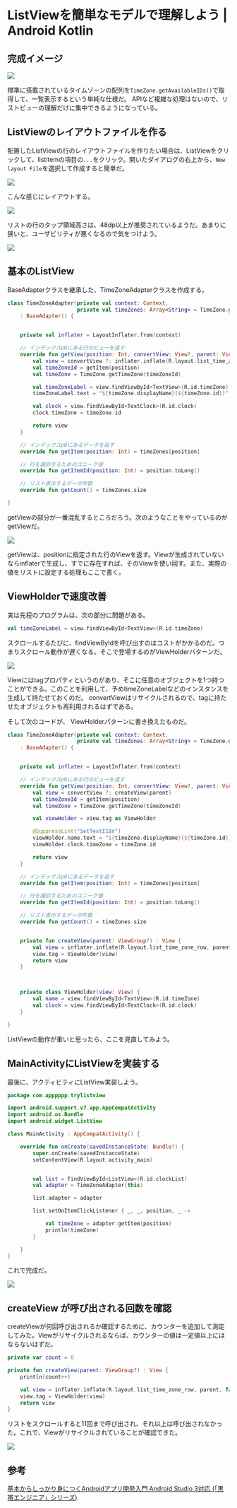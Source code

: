 # ListViewを簡単なモデルで理解しよう | Android Kotlin


## 完成イメージ

![](https://cdn-ak.f.st-hatena.com/images/fotolife/a/araemonz/20190207/20190207173822.png)

標準に搭載されているタイムゾーンの配列を`TimeZone.getAvailableIDs()`で取得して、一覧表示するという単純な仕様だ。
APIなど複雑な処理はないので、リストビューの理解だけに集中できるようになっている。




## ListViewのレイアウトファイルを作る
配置したListViewの行のレイアウトファイルを作りたい場合は、ListViewをクリックして、listitemの項目の`...`をクリック。開いたダイアログの右上から、`New layout File`を選択して作成すると簡単だ。

![](https://cdn-ak.f.st-hatena.com/images/fotolife/a/araemonz/20190207/20190207173818.jpg)

こんな感じにレイアウトする。

![](https://cdn-ak.f.st-hatena.com/images/fotolife/a/araemonz/20190207/20190207173814.jpg)


リストの行のタップ領域高さは、48dp以上が推奨されているようだ。あまりに狭いと、ユーザビリティが悪くなるので気をつけよう。

![](https://cdn-ak.f.st-hatena.com/images/fotolife/a/araemonz/20190207/20190207172908.png)




## 基本のListView
BaseAdapterクラスを継承した、TimeZoneAdapterクラスを作成する。

```kotlin
class TimeZoneAdapter(private val context: Context,
                      private val timeZones: Array<String> = TimeZone.getAvailableIDs())
    : BaseAdapter() {


    private val inflater = LayoutInflater.from(context)

    // インデックスp0にある行のビューを返す
    override fun getView(position: Int, convertView: View?, parent: ViewGroup?): View {
        val view = convertView ?: inflater.inflate(R.layout.list_time_zone_row, parent, false)
        val timeZoneId = getItem(position)
        val timeZone = TimeZone.getTimeZone(timeZoneId)

        val timeZoneLabel = view.findViewById<TextView>(R.id.timeZone)
        timeZoneLabel.text = "${timeZone.displayName}(${timeZone.id})"

        val clock = view.findViewById<TextClock>(R.id.clock)
        clock.timeZone = timeZone.id

        return view
    }

    // インデックスp0にあるデータを返す
    override fun getItem(position: Int) = timeZones[position]

    // 行を識別するためのユニーク値
    override fun getItemId(position: Int) = position.toLong()

    // リスト表示するデータ件数
    override fun getCount() = timeZones.size

}
```



getViewの部分が一番混乱するところだろう。次のようなことをやっているのがgetViewだ。

![](https://cdn-ak.f.st-hatena.com/images/fotolife/a/araemonz/20190207/20190207172915.jpg)

getViewは、positionに指定された行のViewを返す。Viewが生成されていないならinflaterで生成し、すでに存在すれば、そのViewを使い回す。また、実際の値をリストに設定する処理もここで書く。





## ViewHolderで速度改善
実は先程のプログラムは、次の部分に問題がある。
```kotlin
val timeZoneLabel = view.findViewById<TextView>(R.id.timeZone)
```
スクロールするたびに、findViewByIdを呼び出すのはコストがかかるのだ。つまりスクロール動作が遅くなる。そこで登場するのがViewHolderパターンだ。

![](https://cdn-ak.f.st-hatena.com/images/fotolife/a/araemonz/20190207/20190207172911.png)

Viewにはtagプロパティというのがあり、そこに任意のオブジェクトを1つ持つことができる。このことを利用して、予めtimeZoneLabelなどのインスタンスを生成して持たせておくのだ。
convertViewはリサイクルされるので、tagに持たせたオブジェクトも再利用されるはずである。




そして次のコードが、 ViewHolderパターンに書き換えたものだ。

```kotlin
class TimeZoneAdapter(private val context: Context,
                      private val timeZones: Array<String> = TimeZone.getAvailableIDs())
    : BaseAdapter() {


    private val inflater = LayoutInflater.from(context)

    // インデックスp0にある行のビューを返す
    override fun getView(position: Int, convertView: View?, parent: ViewGroup?): View {
        val view = convertView ?: createView(parent)
        val timeZoneId = getItem(position)
        val timeZone = TimeZone.getTimeZone(timeZoneId)

        val viewHolder = view.tag as ViewHolder

        @SuppressLint("SetTextI18n")
        viewHolder.name.text = "${timeZone.displayName}(${timeZone.id})"
        viewHolder.clock.timeZone = timeZone.id

        return view
    }

    // インデックスp0にあるデータを返す
    override fun getItem(position: Int) = timeZones[position]

    // 行を識別するためのユニーク値
    override fun getItemId(position: Int) = position.toLong()

    // リスト表示するデータ件数
    override fun getCount() = timeZones.size


    private fun createView(parent: ViewGroup?) : View {
        val view = inflater.inflate(R.layout.list_time_zone_row, parent, false)
        view.tag = ViewHolder(view)
        return view
    }



    private class ViewHolder(view: View) {
        val name = view.findViewById<TextView>(R.id.timeZone)
        val clock = view.findViewById<TextClock>(R.id.clock)
    }

}
```

ListViewの動作が重いと思ったら、ここを見直してみよう。





## MainActivityにListViewを実装する
最後に、アクティビティにListView実装しよう。

```kotlin
package com.apppppp.trylistview

import android.support.v7.app.AppCompatActivity
import android.os.Bundle
import android.widget.ListView

class MainActivity : AppCompatActivity() {

    override fun onCreate(savedInstanceState: Bundle?) {
        super.onCreate(savedInstanceState)
        setContentView(R.layout.activity_main)


        val list = findViewById<ListView>(R.id.clockList)
        val adapter = TimeZoneAdapter(this)

        list.adapter = adapter

        list.setOnItemClickListener { _, _, position, _ ->

            val timeZone = adapter.getItem(position)
            println(timeZone)
        }

    }
}

```

これで完成だ。

![](https://cdn-ak.f.st-hatena.com/images/fotolife/a/araemonz/20190207/20190207173822.png)




## createView が呼び出される回数を確認
createViewが何回呼び出されるか確認するために、カウンターを追加して測定してみた。Viewがリサイクルされるならば、カウンターの値は一定値以上にはならないはずだ。

```kotlin
private var count = 0

private fun createView(parent: ViewGroup?) : View {
    println(count++)

    val view = inflater.inflate(R.layout.list_time_zone_row, parent, false)
    view.tag = ViewHolder(view)
    return view
}
```

リストをスクロールすると11回まで呼び出され、それ以上は呼び出されなかった。これで、Viewがリサイクルされていることが確認できた。

![](https://cdn-ak.f.st-hatena.com/images/fotolife/a/araemonz/20190207/20190207173810.jpg)






## 参考
<a target="_blank" href="https://www.amazon.co.jp/gp/product/479739580X/ref=as_li_tl?ie=UTF8&camp=247&creative=1211&creativeASIN=479739580X&linkCode=as2&tag=101010fun-22&linkId=7780fb8251672fd12a4b940b0266376b">基本からしっかり身につくAndroidアプリ開発入門 Android Studio 3対応 (「黒帯エンジニア」シリーズ)</a><img src="//ir-jp.amazon-adsystem.com/e/ir?t=101010fun-22&l=am2&o=9&a=479739580X" width="1" height="1" border="0" alt="" style="border:none !important; margin:0px !important;" />


